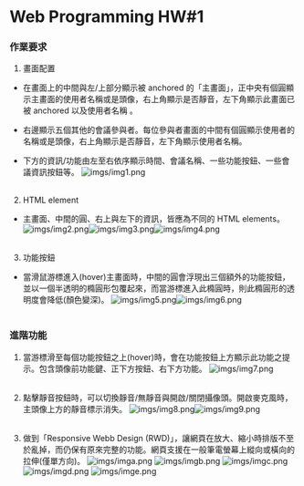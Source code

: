 # Web Programming HW#1

### 作業要求
1. 畫面配置
* 在畫⾯上的中間與左/上部分顯⽰被 anchored 的「主畫⾯」，正中央有個圓顯⽰主畫⾯的使⽤者名稱或是頭像，右上⾓顯⽰是否靜⾳，左下⾓顯⽰此畫⾯已被 anchored 以及使⽤者名稱 。

* 右邊顯⽰五個其他的會議參與者。每位參與者畫⾯的中間有個圓顯⽰使⽤者的名稱或是頭像，右上⾓顯⽰是否靜⾳，左下⾓顯⽰使⽤者名稱。

* 下⽅的資訊/功能由左⾄右依序顯⽰時間、會議名稱、⼀些功能按鈕、⼀些會議資訊按鈕等。
    ![imgs/img1.png](imgs/img1.png)
</br><br>

2. HTML element
* 主畫⾯、中間的圓、右上與左下的資訊，皆應為不同的 HTML elements。
![imgs/img2.png](imgs/img2.png)![imgs/img3.png](imgs/img3.png)![imgs/img4.png](imgs/img4.png)
</br><br>

3. 功能按鈕
* 當滑鼠游標進入(hover)主畫⾯時，中間的圓會浮現出三個額外的功能按鈕，並以⼀個半透明的橢圓形包覆起來，⽽當游標進入此橢圓時，則此橢圓形的透明度會降低(顏⾊變深)。
![imgs/img5.png](imgs/img5.png)![imgs/img6.png](imgs/img6.png)
</br><br>

### 進階功能
1. 當游標滑⾄每個功能按鈕之上(hover)時，會在功能按鈕上⽅顯⽰此功能之提⽰。包含頭像前功能鍵、正下方按鈕、右下方功能。
![imgs/img7.png](imgs/img7.png)
</br><br>

2. 點擊靜⾳按鈕時，可以切換靜⾳/無靜⾳與開啟/關閉攝像頭。開啟麥克風時，主頭像上方的靜音標示消失。
![imgs/img8.png](imgs/img8.png)![imgs/img9.png](imgs/img9.png)
</br><br>

3. 做到「Responsive Webb Design (RWD)」，讓網⾴在放⼤、縮⼩時排版不⾄於亂掉，⽽仍保有原來完整的功能。網頁支援在一般筆電螢幕上縱向或橫向的拉伸(僅單方向)。
![imgs/imga.png](imgs/imga.png)
![imgs/imgb.png](imgs/imgb.png)
![imgs/imgc.png](imgs/imgc.png)
![imgs/imgd.png](imgs/imgd.png)
![imgs/imge.png](imgs/imge.png)